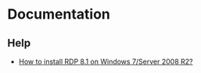 # Documentation

## Help
- [How to install RDP 8.1 on Windows 7/Server 2008 R2?](Help/Install_RDP_8dot1_on_Windows6dot1.md)